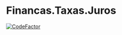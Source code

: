 # Financas.Taxas.Juros

[![CodeFactor](https://www.codefactor.io/repository/github/maiconfi/financas.taxas.juros/badge?s=e698750fe3dc060eca60aab0f54b3876ed386e3d)](https://www.codefactor.io/repository/github/maiconfi/financas.taxas.juros)
